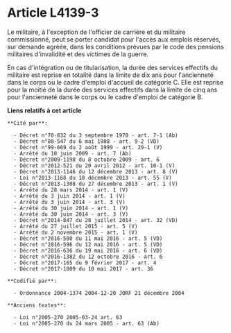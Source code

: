 # Article L4139-3

Le militaire, à l'exception de l'officier de carrière et du militaire commissionné, peut se porter candidat pour l'accès aux
emplois réservés, sur demande agréée, dans les conditions prévues par le code des pensions militaires d'invalidité et des
victimes de la guerre.

En cas d'intégration ou de titularisation, la durée des services effectifs du militaire est reprise en totalité dans la
limite de dix ans pour l'ancienneté dans le corps ou le cadre d'emploi d'accueil de catégorie C. Elle est reprise pour la
moitié de la durée des services effectifs dans la limite de cinq ans pour l'ancienneté dans le corps ou le cadre d'emploi de
catégorie B.

**Liens relatifs à cet article**

	**Cité par**:

	  - Décret n°70-832 du 3 septembre 1970 - art. 7-1 (Ab)
	  - Décret n°88-547 du 6 mai 1988 - art. 9-2 (VD)
	  - Décret n°99-669 du 2 août 1999 - art. 29-1 (V)
	  - Arrêté du 10 juin 2009 - art. 7 (Ab)
	  - Décret n°2009-1198 du 8 octobre 2009 - art. 6
	  - Décret n°2012-521 du 20 avril 2012 - art. 10-1 (V)
	  - Décret n°2013-1146 du 12 décembre 2013 - art. 8 (V)
	  - Loi n°2013-1168 du 18 décembre 2013 - art. 55 (V)
	  - Décret n°2013-1308 du 27 décembre 2013 - art. 1 (V)
	  - Arrêté du 28 mars 2014 - art. 1 (V)
	  - Arrêté du 3 juin 2014 - art. 1 (V)
	  - Arrêté du 3 juin 2014 - art. 3 (V)
	  - Arrêté du 30 juin 2014 - art. 1 (V)
	  - Arrêté du 30 juin 2014 - art. 3 (V)
	  - Décret n°2014-847 du 28 juillet 2014 - art. 32 (VD)
	  - Arrêté du 27 juillet 2015 - art. 5 (V)
	  - Arrêté du 2 novembre 2015 - art. 1 (V)
	  - Décret n°2016-580 du 11 mai 2016 - art. 5 (VD)
	  - Décret n°2016-596 du 12 mai 2016 - art. 5 (VD)
	  - Décret n°2016-636 du 19 mai 2016 - art. 6 (VD)
	  - Décret n°2016-1382 du 12 octobre 2016 - art. 6
	  - Décret n°2017-165 du 9 février 2017 - art. 4
	  - Décret n°2017-1009 du 10 mai 2017 - art. 36

	**Codifié par**:

	  - Ordonnance 2004-1374 2004-12-20 JORF 21 décembre 2004

	**Anciens textes**:

	  - Loi n°2005-270 2005-03-24 art. 63
	  - Loi n°2005-270 du 24 mars 2005 - art. 63 (Ab)
